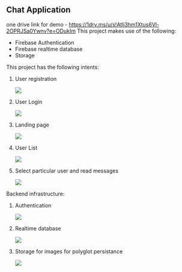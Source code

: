 ## Chat Application

one drive link for demo - https://1drv.ms/u/s!Atlj3hm1Xtus6Vl-2OPRJSa0Ywnv?e=ODukIm
This project makes use of the following:
* Firebase Authentication
* Firebase realtime database
* Storage

This project has the following intents:

1. User registration
   
   ![](pictures/1.png)

2. User Login
   
    ![](pictures/2.png)

3. Landing page
   
    ![](pictures/3.png)

4. User List
   
    ![](pictures/4.png)

5. Select particular user and read messages
   
     ![](pictures/5.png)

Backend infrastructure:

1. Authentication
   
    ![](pictures/6.png)

2. Realtime database
   
   ![](pictures/7.png)

3. Storage for images for polyglot persistance
   
    ![](pictures/8.png)